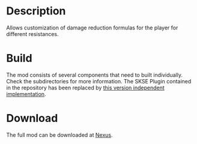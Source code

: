 # Description

Allows customization of damage reduction formulas for the player for different resistances.

# Build

The mod consists of several components that need to built individually. Check the subdirectories for more information.
The SKSE Plugin contained in the repository has been replaced by [this version independent implementation](https://github.com/Jampi0n/Skyrim-ResistancesRescaledNG).


# Download

The full mod can be downloaded at [Nexus](https://www.nexusmods.com/skyrimspecialedition/mods/20503).
